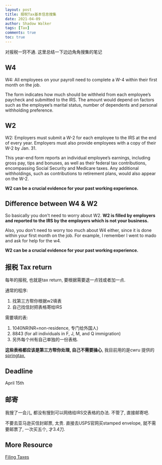 ```yaml
---
layout: post
title: 报税Tax基本信息搜集
date: 2021-04-09
author: Shadow Walker
tags: [Tax]
comments: true
toc: true
---
```


对报税一窍不通. 这里总结一下边边角角搜集的笔记

## W4

W4: All employees on your payroll need to complete a W-4 within their first month on the job.

The form indicates how much should be withheld from each employee’s paycheck and submitted to the IRS. The amount would depend on factors such as the employee’s marital status, number of dependents and personal withholding preference.

## W2 

W2:  Employers must submit a W-2 for each employee to the IRS at the end of every year. Employers must also provide employees with a copy of their W-2 by Jan. 31.

This year-end form reports an individual employee’s earnings, including gross pay, tips and bonuses, as well as their federal tax contributions, encompassing Social Security and Medicare taxes. Any additional withholdings, such as contributions to retirement plans, would also appear on the W-2.

**W2 can be a crucial evidence for your past working experience.**


## Difference between W4 & W2

So basically you don't need to worry about W2. **W2 is filled by employers and reported to the IRS by the employers which is not your business.**

Also, you don't need to worry too much about W4 either, since it is done within your first month on the job. 
For example, I remember I went to mado and ask for help for the w4. 

**W2 can be a crucial evidence for your past working experience.**

## 报税 Tax return

每年的报税, 也就是tax return, 要根据需要退一点钱或者加一点. 

通常的程序: 

1. 找第三方帮你根据w2填表
2. 自己找信封把表格寄给IRS

需要填的表: 

1. 1040NR(NR=non-residence, 专门给外国人)
2. 8843  (for all individuals in F, J, M, and Q immigration)
3. 另外每个州有自己单独的一份表格. 

**这些表格都应该是第三方帮你处理, 自己不需要操心**, 我目前用的是cwru 提供的[springtax](https://www.sprintax.com/uni-lp.html?utm_ref=case-western-reserve-uni&utm_content=prmc), 

## Deadline
 
 April 15th
 
## 邮寄

我搜了一会儿, 都没有搜到可以网络给IRS交表格的办法. 不管了, 直接邮寄吧. 

不要去亚马逊买信封邮票, 太贵.  直接去USPS官网买stamped envelope, 就不需要邮票了, 一次买五个, 才3.4刀. 
 
 
## More Resource
 
[ Filing Taxes](https://case.edu/international/international-student-services/employment-training/filing-taxes)

